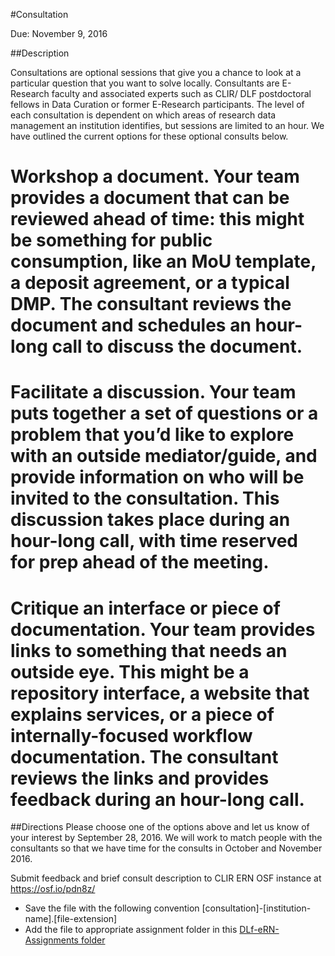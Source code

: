 #Consultation

Due: November 9, 2016

##Description

Consultations are optional sessions that give you a chance to look at a particular question that you want to solve locally. Consultants are E-Research faculty and associated experts such as CLIR/ DLF postdoctoral fellows in Data Curation or former E-Research participants. The level of each consultation is dependent on which areas of research data management an institution identifies, but sessions are limited to an hour.  We have outlined the current options for these optional consults below. 

# Workshop a document. Your team provides a document that can be reviewed ahead of time: this might be something for public consumption, like an MoU template, a deposit agreement, or a typical DMP. The consultant reviews the document and schedules an hour-long call to discuss the document.

# Facilitate a discussion. Your team puts together a set of questions or a problem that you’d like to explore with an outside mediator/guide, and provide information on who will be invited to the consultation. This discussion takes place during an hour-long call, with time reserved for prep ahead of the meeting.

# Critique an interface or piece of documentation. Your team provides links to something that needs an outside eye. This might be a repository interface, a website that explains services, or a piece of internally-focused workflow documentation. The consultant reviews the links and provides feedback during an hour-long call.

##Directions
Please choose one of the options above and let us know of your interest by September 28, 2016. We will work to match people with the consultants so that we have time for the consults in October and November 2016.

Submit feedback and brief consult description to CLIR ERN OSF instance at <https://osf.io/pdn8z/>
  * Save the file with the following convention [consultation]-[institution-name].[file-extension]
  * Add the file to appropriate assignment folder in this [DLf-eRN-Assignments folder](https://drive.google.com/folderview?id=0B00qDiMLT3XddXBOWWRZM1RISkk&usp=sharing)

